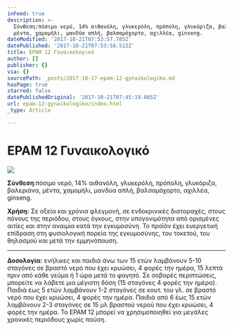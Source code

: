 ```yaml
---
inFeed: true
description: >-
  Σύνθεση:πόσιμο νερό, 14% αιθανόλη, γλυκερόλη, πρόπολη, γλυκόριζα, βαλεριάνα,
  μέντα, χαμομήλι, μανδύα απλή, βαλσαμόχορτο, αχιλλέα, ginseng.
dateModified: '2017-10-21T07:53:57.785Z'
datePublished: '2017-10-21T07:53:58.513Z'
title: EPAM 12 Γυναικολογικό
author: []
publisher: {}
via: {}
sourcePath: _posts/2017-10-17-epam-12-gynaikologiko.md
hasPage: true
starred: false
datePublishedOriginal: '2017-10-21T07:45:19.085Z'
url: epam-12-gynaikologiko/index.html
_type: Article

---
```

# EPAM 12 Γυναικολογικό
![](https://the-grid-user-content.s3-us-west-2.amazonaws.com/b52d89c9-822f-4e13-8850-042d1bc2e0da.jpg)

**Σύνθεση**:πόσιμο νερό, 14% αιθανόλη, γλυκερόλη, πρόπολη, γλυκόριζα, βαλεριάνα, μέντα, χαμομήλι, μανδύα απλή, βαλσαμόχορτο, αχιλλέα, ginseng.

**Χρήση:** Σε οξεία και χρόνια φλεγμονή, σε ενδοκρινικές διαταραχές, στους πόνους της περιόδου, στους όγκους, στην υπογονιμότητα από ορισμένες αιτίες και στην αναιμία κατά την εγκυμοσύνη. Το προϊόν έχει ευεργετική επίδραση στη φυσιολογική πορεία της εγκυμοσύνης, του τοκετού, του θηλασμού και μετά την εμμηνόπαυση.

---

**Δοσολογία:** ενήλικες και παιδιά άνω των 15 ετών λαμβάνουν 5-10 σταγόνες σε βραστό νερό που έχει κρυώσει, 4 φορές την ημέρα, 15 λεπτά πριν από κάθε γεύμα ή 1 ώρα μετά το φαγητό. Σε σοβαρές περιπτώσεις, μπορείτε να λάβετε μια μέγιστη δόση (15 σταγόνες 4 φορές την ημέρα). Παιδιά έως 5 ετών λαμβάνουν 1-2 σταγόνες σε κουτ. του γλ. σε βραστό νερό που έχει κρυώσει, 4 φορές την ημέρα. Παιδιά από 6 έως 15 ετών λαμβάνουν 2-3 σταγόνες σε 15 μλ βραστού νερού που έχει κρυώσει, 4 φορές την ημέρα. Το EPAM 12 μπορεί να χρησιμοποιηθεί για μεγάλες χρονικές περιόδους χωρίς παύση.